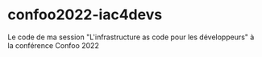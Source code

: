 # confoo2022-iac4devs
Le code de ma session "L'infrastructure as code pour les développeurs" à la conférence Confoo 2022
